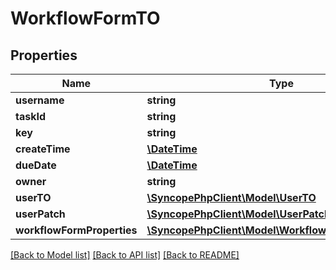 # WorkflowFormTO

## Properties
Name | Type | Description | Notes
------------ | ------------- | ------------- | -------------
**username** | **string** |  | [optional] 
**taskId** | **string** |  | [optional] 
**key** | **string** |  | [optional] 
**createTime** | [**\DateTime**](\DateTime.md) |  | [optional] 
**dueDate** | [**\DateTime**](\DateTime.md) |  | [optional] 
**owner** | **string** |  | [optional] 
**userTO** | [**\SyncopePhpClient\Model\UserTO**](UserTO.md) |  | [optional] 
**userPatch** | [**\SyncopePhpClient\Model\UserPatch**](UserPatch.md) |  | [optional] 
**workflowFormProperties** | [**\SyncopePhpClient\Model\WorkflowFormPropertyTO[]**](WorkflowFormPropertyTO.md) |  | [optional] 

[[Back to Model list]](../README.md#documentation-for-models) [[Back to API list]](../README.md#documentation-for-api-endpoints) [[Back to README]](../README.md)


